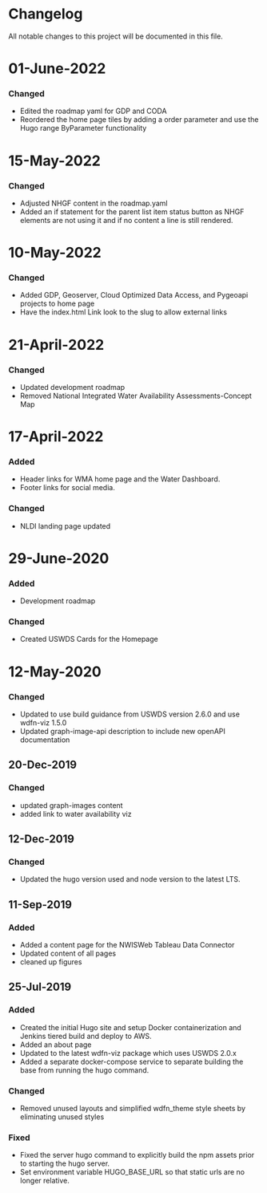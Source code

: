 # Changelog
All notable changes to this project will be documented in this file.

# 01-June-2022
### Changed
- Edited the roadmap yaml for GDP and CODA
- Reordered the home page tiles by adding a order parameter and use the Hugo range ByParameter functionality

# 15-May-2022
### Changed
- Adjusted NHGF content in the roadmap.yaml
- Added an if statement for the parent list item status button as NHGF elements are not using it and if no content a line is still rendered.

# 10-May-2022
### Changed
- Added GDP, Geoserver, Cloud Optimized Data Access, and Pygeoapi projects to home page
- Have the index.html Link look to the slug to allow external links

# 21-April-2022
### Changed
- Updated development roadmap
- Removed National Integrated Water Availability Assessments-Concept Map

# 17-April-2022
### Added
- Header links for WMA home page and the Water Dashboard.
- Footer links for social media.

### Changed
- NLDI landing page updated

# 29-June-2020
### Added
- Development roadmap

### Changed
- Created USWDS Cards for the Homepage

# 12-May-2020
### Changed
- Updated to use build guidance from USWDS version 2.6.0 and use wdfn-viz 1.5.0
- Updated graph-image-api description to include new openAPI documentation

## 20-Dec-2019
### Changed
- updated graph-images content
- added link to water availability viz

## 12-Dec-2019
### Changed
- Updated the hugo version used and node version to the latest LTS.


## 11-Sep-2019
### Added
- Added a content page for the NWISWeb Tableau Data Connector
- Updated content of all pages
- cleaned up figures


## 25-Jul-2019
### Added
- Created the initial Hugo site and setup Docker containerization  and Jenkins tiered build and deploy to AWS.
- Added an about page
- Updated to the latest wdfn-viz package which uses USWDS 2.0.x
- Added a separate docker-compose service to separate building the base from running the hugo command.

### Changed
- Removed unused layouts and simplified wdfn_theme style sheets by eliminating unused styles

### Fixed
- Fixed the server hugo command to explicitly build the npm assets prior to starting the hugo server.
- Set environment variable HUGO_BASE_URL so that static urls are no longer relative.
